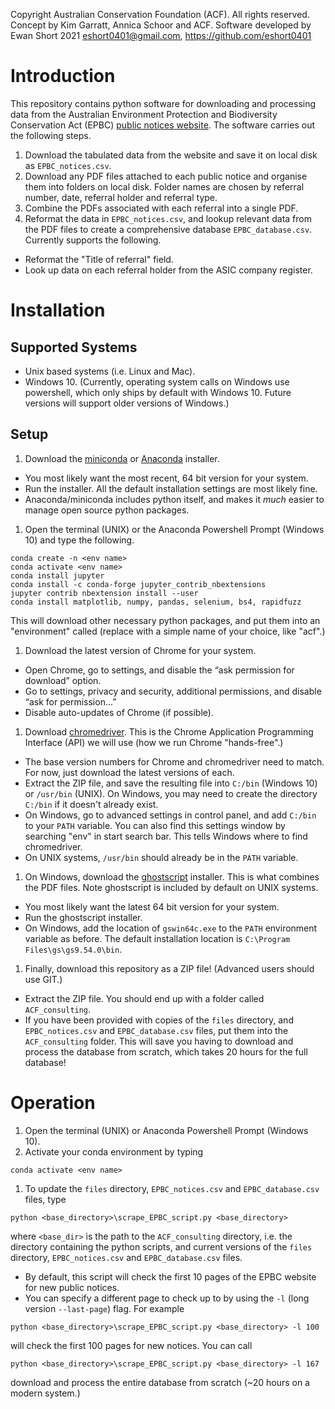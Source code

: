 Copyright Australian Conservation Foundation (ACF). All rights reserved.
Concept by Kim Garratt, Annica Schoor and ACF.
Software developed by Ewan Short 2021
<eshort0401@gmail.com>, <https://github.com/eshort0401>

# Introduction
This repository contains python software for downloading and processing data
from the Australian Environment Protection and Biodiversity Conservation Act (EPBC)
[public notices website](http://epbcnotices.environment.gov.au/publicnoticesreferrals/).
The software carries out the following steps.
1. Download the tabulated data from the website and save it on local disk
as `EPBC_notices.csv`.
1. Download any PDF files attached to each public notice and organise them into folders on local disk.
Folder names are chosen by referral number, date, referral holder
and referral type.
1. Combine the PDFs associated with each referral into a single PDF.
1. Reformat the data in `EPBC_notices.csv`, and lookup relevant data from the
PDF files to create a comprehensive database `EPBC_database.csv`. Currently supports
the following.
  - Reformat the "Title of referral" field.
  - Look up data on each referral holder from the ASIC company register.

# Installation

## Supported Systems
- Unix based systems (i.e. Linux and Mac).
- Windows 10. (Currently, operating system calls on Windows use powershell,
which only ships by default with Windows 10. Future versions will support
older versions of Windows.)

## Setup
1. Download the [miniconda](https://docs.conda.io/en/latest/miniconda.html) or
[Anaconda](https://www.anaconda.com/products/individual-b) installer.
  - You most likely want the most recent, 64 bit version for your system.
  - Run the installer. All the default installation settings are most likely fine.
  - Anaconda/miniconda includes python itself, and makes it *much* easier to
  manage open source python packages.
1. Open the terminal (UNIX) or the Anaconda Powershell Prompt (Windows 10) and type
the following.  
```
conda create -n <env name>
conda activate <env name>
conda install jupyter
conda install -c conda-forge jupyter_contrib_nbextensions
jupyter contrib nbextension install --user
conda install matplotlib, numpy, pandas, selenium, bs4, rapidfuzz
```
This will download other necessary python packages, and put them into an
"environment" called <env name> (replace <env name> with a simple name of your choice, like "acf".)
1. Download the latest version of Chrome for your system.
  - Open Chrome, go to settings, and disable the “ask permission for download” option.
  - Go to settings, privacy and security, additional permissions, and disable “ask for permission...”
  - Disable auto-updates of Chrome (if possible).
1. Download [chromedriver](https://chromedriver.chromium.org/downloads). This is the Chrome
Application Programming Interface (API) we will use (how we run Chrome "hands-free".)
  - The base version numbers for Chrome and chromedriver need to match. For now,
  just download the latest versions of each.
  - Extract the ZIP file, and save the resulting file into `C:/bin` (Windows 10)
  or `/usr/bin` (UNIX). On Windows, you may need to create the directory `C:/bin`
  if it doesn't already exist.
  - On Windows, go to advanced settings in control panel, and add `C:/bin`
  to your `PATH` variable. You can also find this settings window by searching
  "env" in start search bar. This tells Windows where to find chromedriver.
  - On UNIX systems, `/usr/bin` should already be in the `PATH` variable.
1. On Windows, download the [ghostscript](https://www.ghostscript.com/download/gsdnld.html) installer.
This is what combines the PDF files. Note ghostscript is included by default
on UNIX systems.    
  - You most likely want the latest 64 bit version for your system.
  - Run the ghostscript installer.
  - On Windows, add the location of `gswin64c.exe` to the `PATH` environment variable as before. The
  default installation location is `C:\Program Files\gs\gs9.54.0\bin`.
1. Finally, download this repository as a ZIP file! (Advanced users should use GIT.)
  - Extract the ZIP file. You should end up with a folder called `ACF_consulting`.
  - If you have been provided with copies of the `files` directory, and `EPBC_notices.csv`
  and `EPBC_database.csv` files, put them into the `ACF_consulting` folder. This
  will save you having to download and process the database from scratch, which takes 20 hours
  for the full database!  

# Operation
1. Open the terminal (UNIX) or Anaconda Powershell Prompt (Windows 10).
1. Activate your conda environment by typing
```
conda activate <env name>
```
1. To update the `files` directory, `EPBC_notices.csv` and `EPBC_database.csv` files,
type
```
python <base_directory>\scrape_EPBC_script.py <base_directory>
```
where `<base_dir>` is the path to the `ACF_consulting` directory, i.e. the directory
containing the python scripts, and current versions of the `files` directory,
`EPBC_notices.csv` and `EPBC_database.csv` files.
  - By default, this script will check the first 10 pages of the EPBC website for new
  public notices.
  - You can specify a different page to check up to by using the `-l` (long version `--last-page`)
  flag. For example
  ```
  python <base_directory>\scrape_EPBC_script.py <base_directory> -l 100
  ```
  will check the first 100 pages for new notices. You can call
  ```
  python <base_directory>\scrape_EPBC_script.py <base_directory> -l 167
  ```
  download and process the entire database from scratch (~20 hours on a modern system.)

